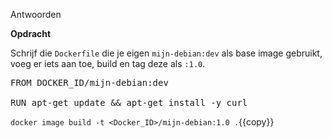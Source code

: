 Antwoorden

**Opdracht** 

Schrijf die `Dockerfile` die je eigen `mijn-debian:dev` als base image gebruikt, voeg er iets aan toe, build en tag deze als `:1.0`. 

<pre class="file" data-filename="Dockerfile" data-target="replace">
FROM DOCKER_ID/mijn-debian:dev

RUN	apt-get update && apt-get install -y curl
</pre>

 `docker image build -t <Docker_ID>/mijn-debian:1.0 .`{{copy}}